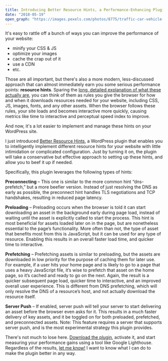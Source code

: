 ```yaml
---
title: Introducing Better Resource Hints, a Performance-Enhancing Plugin for WordPress
date: "2018-05-19"
open_graph: "https://images.pexels.com/photos/8775/traffic-car-vehicle-black.jpg"
---
```


It's easy to rattle off a bunch of ways you can improve the performance of your website: 

* minify your CSS & JS
* optimize your images
* cache the crap out of it
* use a CDN
* etc.

Those are all important, but there's also a more modern, less-discussed approach that can almost immediately earn you some serious performance points: **resource hints**. Sparing the [long, detailed explanation of what these actually are](https://www.w3.org/TR/resource-hints/), you can think of them as rules you give the browser for how and when it downloads resources needed for your website, including CSS, JS, images, fonts, and any other assets. When the browser follows these rules, your site loads and becomes interactive more quickly, causing metrics like time to interactive and perceptual speed index to improve.

And now, it's a lot easier to implement and manage these hints on your WordPress site.

I just introduced [Better Resource Hints](https://wordpress.org/plugins/better-resource-hints/), a WordPress plugin that enables you to intelligently implement different resource hints for your website with little intimidation or complicated configuration. Just by turning it on, the plugin will take a conservative but effective approach to setting up these hints, and allow you to beef it up if needed. 

Specifically, this plugin leverages the following types of hints: 

**Preconnecting** – This one is similar to the more common hint “dns-prefetch,” but a more beefier version. Instead of just resolving the DNS as early as possible, the preconnect hint handles TLS negotiations and TCP handshakes, resulting in reduced page latency.

**Preloading** – Preloading occurs when the browser is told it can start downloading an asset in the background early during page load, instead of waiting until the asset is explicitly called to start the process. This hint is most beneficial for assets loaded later on in the page, but are nonetheless essential to the page’s functionality. More often than not, the type of asset that benefits most from this is JavaScript, but it can be used for any type of resource. Enabling this results in an overall faster load time, and quicker time to interactive.

**Prefetching** – Prefetching assets is similar to preloading, but the assets are downloaded in low priority for the purpose of caching them for later use. For example, if a user hits your home page and is likely to go to a page that uses a heavy JavaScript file, it’s wise to prefetch that asset on the home page, so it’s cached and ready to go on the next. Again, the result is a quicker subsequent page load, quicker time to interactive, and an improved overall user experience. This is different from DNS prefetching, which will only resolve the DNS of a resource’s host, and not actually download the resource itself.

**Server Push** – If enabled, server push will tell your server to start delivering an asset before the browser even asks for it. This results in a much faster delivery of key assets, and it be toggled on for both preloaded, prefetched, and preconnected assets. Note: This feature requires a server that supports server push, and is the most experimental strategy this plugin provides.

There's not much to lose here. [Download the plugin](https://wordpress.org/plugins/better-resource-hints/), activate it, and start measuring your performance gains using a tool like Google Lighthouse. Regardless of the results, [let me know!](/contact) I want to know what I can do to make the plugin better in any way.